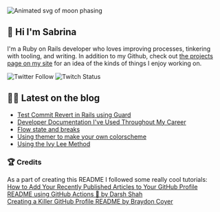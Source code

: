 ![Animated svg of moon phasing](https://raw.githubusercontent.com/skelebrina/skelebrina/release/assets/sky-banner-svg.svg)

## 🌝 Hi I'm Sabrina

I'm a Ruby on Rails developer who loves improving processes, tinkering with tooling, and writing. In addition to my Github, check out [the projects page on my site](https://www.thecodewitch.codes/projects/) for an idea of the kinds of things I enjoy working on.

![Twitter Follow](https://img.shields.io/twitter/follow/thecodewitch?style=social)
![Twitch Status](https://img.shields.io/twitch/status/sabrinathecodewitch?style=social)

## ✍🏼 Latest on the blog

<!-- BLOG-POST-LIST:START -->
- [Test Commit Revert in Rails using Guard](https://thecodewitch.codes/test-commit-revert-in-rails/)
- [Developer Documentation I've Used Throughout My Career](https://thecodewitch.codes/developer-documentation-ive-used-throughout-my-career/)
- [Flow state and breaks](https://thecodewitch.codes/flow-state-and-breaks/)
- [Using themer to make your own colorscheme](https://thecodewitch.codes/using-themer-to-make-your-own-colorscheme/)
- [Using the Ivy Lee Method](https://thecodewitch.codes/using-the-ivy-lee-method/)
<!-- BLOG-POST-LIST:END -->

### 🏆 Credits

As a part of creating this README I followed some really cool tutorials:  
[How to Add Your Recently Published Articles to Your GitHub Profile README using GitHub Actions 🤖 by Darsh Shah](https://iamdarshshah.hashnode.dev/how-to-add-your-recently-published-articles-to-your-github-profile-readme-using-github-actions)  
[Creating a Killer GitHub Profile README by Braydon Coyer](https://dev.to/dailydotdev/creating-a-killer-github-profile-readme-part-1-33nm?utm_campaign=meetedgar&utm_medium=social&utm_source=meetedgar.com)  
